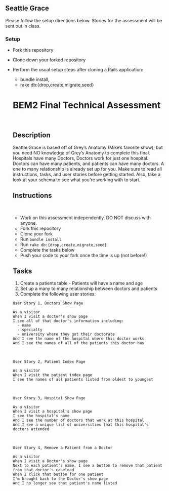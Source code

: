 ## Seattle Grace
Please follow the setup directions below. Stories for the assessment will be sent out in class.

### Setup
- Fork this repository
- Clone down your forked repository
- Perform the usual setup steps after cloning a Rails application:
    - bundle install,
    - rake db:{drop,create,migrate,seed}

    # BEM2 Final Technical Assessment
    ​
    ## Description
    Seattle Grace is based off of Grey’s Anatomy (Mike’s favorite show), but you need NO knowledge of Grey’s Anatomy to complete this final.
    Hospitals have many Doctors, Doctors work for just one hospital. Doctors can have many patients, and patients can have many doctors. A one to many relationship is already set up for you. Make sure to read all instructions, tasks, and user stories before getting started. Also, take a look at your schema to see what you're working with to start.
    ​
    ## Instructions
    ​
    * Work on this assessment independently. DO NOT discuss with anyone.
    * Fork this repository
    * Clone your fork
    * Run `bundle install`
    * Run `rake db:{drop,create,migrate,seed}`
    * Complete the tasks below
    * Push your code to your fork once the time is up (not before!)
    ​
    ## Tasks
    1. Create a patients table
      - Patients will have a name and age
    ​
    2. Set up a many to many relationship between doctors and patients
    ​
    ​
    3. Complete the following user stories:
    ​
    ​
    ```
    User Story 1, Doctors Show Page
    ​
    As a visitor
    When I visit a doctor's show page
    I see all of that doctor's information including:
      - name
      - specialty
      - university where they got their doctorate
    And I see the name of the hospital where this doctor works
    And I see the names of all of the patients this doctor has
    ```
    ​
    ```
    User Story 2, Patient Index Page
    ​
    As a visitor
    When I visit the patient index page
    I see the names of all patients listed from oldest to youngest
    ```
    ​
    ```
    User Story 3, Hospital Show Page
    ​
    As a visitor
    When I visit a hospital's show page
    I see the hospital's name
    And I see the number of doctors that work at this hospital
    And I see a unique list of universities that this hospital's doctors attended
    ```
    ​
    ​
    ```
    User Story 4, Remove a Patient from a Doctor
    ​
    As a visitor
    When I visit a Doctor's show page
    Next to each patient's name, I see a button to remove that patient from that doctor's caseload
    When I click that button for one patient
    I'm brought back to the Doctor's show page
    And I no longer see that patient's name listed
